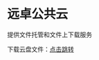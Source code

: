 # 远卓公共云
<p>提供文件托管和文件上下载服务
<p>下载云盘文件：<a href="https://github.com/zhuyuanzhuo/Cloud/releases">点击跳转</a>
